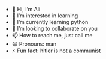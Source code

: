 - 👋 Hi, I’m Ali
- 👀 I’m interested in learning
- 🌱 I’m currently learning python
- 💞️ I’m looking to collaborate on you
- 📫 How to reach me, just call me
- 😄 Pronouns: man
- ⚡ Fun fact: hitler is not a communist

<!---
AliAlHusain2/AliAlHusain2 is a ✨ special ✨ repository because its `README.md` (this file) appears on your GitHub profile.
You can click the Preview link to take a look at your changes.
--->
